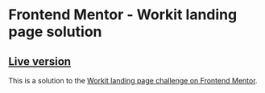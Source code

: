 # Frontend Mentor - Workit landing page solution

## [Live version](https://workit-landing-page.netlify.app/)
This is a solution to the [Workit landing page challenge on Frontend Mentor](https://www.frontendmentor.io/challenges/workit-landing-page-2fYnyle5lu).